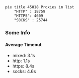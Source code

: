 
```mermaid
pie title 45018 Proxies in list
    "HTTP" : 18759
    "HTTPS": 4609
    "SOCKS" : 25744
```

### Some Info
#### Average Timeout

- mixed: 3.1s
- http: 1.1s
- https: 8.4s
- socks: 4.6s